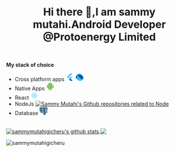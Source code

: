 
<h1 align="center">Hi there 👋,I am sammy mutahi.Android Developer @Protoenergy Limited</h1>
<br />

**My stack of choice**  

- Cross platform apps [<img alt="Sacha Arbonel's Github repositories related to Flutter" width="22px" src="https://raw.githubusercontent.com/github/explore/80688e429a7d4ef2fca1e82350fe8e3517d3494d/topics/flutter/flutter.png">](https://github.com/sammymutahigicheru?tab=repositories&q=flutter&type=public&language=) [<img alt="Sammy Mutahi's Github repositories related to Dart" width="22px" src="https://raw.githubusercontent.com/github/explore/80688e429a7d4ef2fca1e82350fe8e3517d3494d/topics/dart/dart.png">](https://github.com/sammymutahigicheru?tab=repositories&q=dart&type=public&language=)
- Native Apps [<img alt="Sammy Mutahi's Github repositories related to Android" width="22px" src="https://raw.githubusercontent.com/github/explore/80688e429a7d4ef2fca1e82350fe8e3517d3494d/topics/android/android.png">](https://github.com/sammymutahigicheru?tab=repositories&q=&language=android)
- React [<img alt="Sammy Mutahi's Github repositories related to React" width="22px" src="https://raw.githubusercontent.com/github/explore/80688e429a7d4ef2fca1e82350fe8e3517d3494d/topics/react/react.png">](https://github.com/sammymutahigicheru?tab=repositories&q=&language=react)
- NodeJs [<img alt="Sammy Mutahi's Github repositories related to Node" width="22px" src="https://raw.githubusercontent.com/github/explore/80688e429a7d4ef2fca1e82350fe8e3517d3494d/topics/node/node.png">](https://github.com/sammymutahigicheru?tab=repositories&q=&language=node)
- Database [<img alt="Sammy Mutahi's Github repositories related to Postgresql" width="22px" src="https://raw.githubusercontent.com/github/explore/80688e429a7d4ef2fca1e82350fe8e3517d3494d/topics/postgresql/postgresql.png">](https://github.com/sammymutahigicheru?tab=repositories&q=postgresql&type=&language=sql)

<br />

<a href="https://github.com/sammymutahigicheru/github-readme-stats">
  <img align="center" src="https://github-readme-stats.vercel.app/api?username=sammymutahigicheru&show_icons=true&theme=vue" alt="sammymutahigicheru's github stats" />
</a>
<a href="https://github.com/sammymutahigicheru/github-readme-stats">
  <!-- Change the `github-readme-stats.anuraghazra1.vercel.app` to `github-readme-stats.vercel.app`  -->
  <img align="center" src="https://github-readme-stats.vercel.app/api/top-langs/?username=sammymutahigicheru&layout=compact" />
</a>

<br />

 
<p align="left"> <img src="https://komarev.com/ghpvc/?username=sammymutahigicheru" alt="sammymutahigicheru" /> </p>

